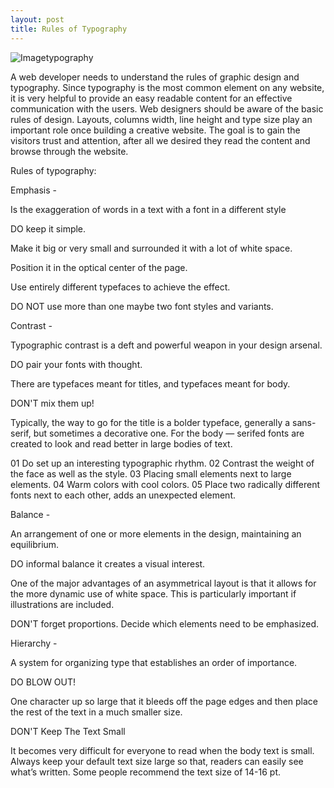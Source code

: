 ```yaml
---
layout: post
title: Rules of Typography
---
```


![Imagetypography](https://farm8.staticflickr.com/7443/16301240258_ca3e8a82d3_z.jpg)

A web developer needs to understand the rules of graphic design and typography. 
Since typography is the most common element on any website, it is very helpful to provide
an easy readable content for an effective communication with the users. Web designers should 
be aware of the basic rules of design. Layouts, columns width, line height and type size play
an important role once building a creative website. The goal is to gain the visitors trust and 
attention, after all we desired they read the content and browse through the website.

Rules of typography:

 Emphasis -

 Is the exaggeration of words in a text with a font in a different style

DO keep it simple.

Make it big or very small and surrounded it with a lot of white space.

Position it in the optical center of the page.

Use entirely different typefaces to achieve the effect.

DO NOT use more than one maybe two font styles and variants.



 Contrast -

Typographic contrast is a deft and powerful weapon in your design arsenal.

DO pair your fonts with thought.

 There are typefaces meant for titles, and typefaces meant for body. 


DON'T mix them up! 

Typically, the way to go for the title is a bolder typeface, generally a sans-serif, but sometimes a decorative one. 
For the body — serifed fonts are created to look and read better in large bodies of text.

01 Do set up an interesting typographic rhythm. 
02 Contrast the weight of the face as well as the style. 
03 Placing small elements next to large elements. 
04 Warm colors with cool colors.
05 Place two radically different fonts next to each other, adds an unexpected element.


 Balance - 

An arrangement of one or more elements in the design, maintaining an equilibrium.

DO informal balance it creates a visual interest.

One of the major advantages of an asymmetrical layout is that it allows for the more 
dynamic use of white space. This is particularly important if illustrations are included.

DON'T forget proportions. Decide which elements need to be emphasized. 


 Hierarchy -

A  system for organizing type that establishes an order of importance. 

DO  BLOW OUT!

One character up so large that it bleeds off the page edges and then place the rest of the text in a much smaller size.



DON'T Keep The Text Small

It becomes very difficult for everyone to read when the body text is small. Always keep your default
text size large so that, readers can easily see what’s written. Some people recommend the text size of 14-16 pt.



